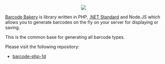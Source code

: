 <p align="center"><a href="https://www.barcodebakery.com" target="_blank">
    <img src="https://www.barcodebakery.com/images/BCG-Logo-SQ-GitHub.svg">
</a></p>

[Barcode Bakery][1] is library written in PHP, [.NET Standard][2] and Node.JS which allows you to generate barcodes on the fly on your server for displaying or saving.

This is the common base for generating all barcode types.

Please visit the following repository:

* [barcode-php-1d][3]


[1]: https://www.barcodebakery.com
[2]: https://github.com/barcode-bakery/barcode-dotnet-1d/
[3]: https://github.com/barcode-bakery/barcode-php-1d/
